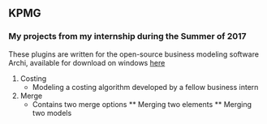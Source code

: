 ## KPMG 

### My projects from my internship during the Summer of 2017

These plugins are written for the open-source business modeling software Archi, available for download on windows [here](https://archimatetool.com)

1. Costing 
   * Modeling a costing algorithm developed by a fellow business intern 
2. Merge
   * Contains two merge options
   ** Merging two elements 
   ** Merging two models
